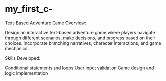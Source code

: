 # my_first_c-
Text-Based Adventure Game
Overview:

Design an interactive text-based adventure game where players navigate through different scenarios, make decisions, and progress based on their choices. Incorporate branching narratives, character interactions, and game mechanics.

Skills Developed:

Conditional statements and loops
User input validation
Game design and logic implementation
